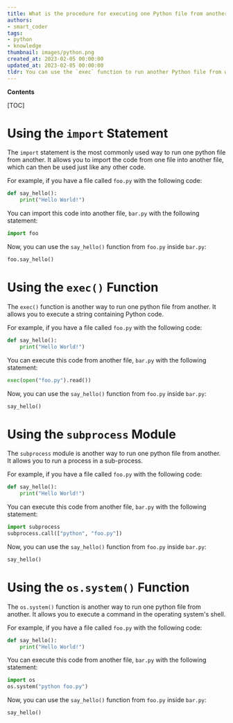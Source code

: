 ```yaml
---
title: What is the procedure for executing one Python file from another?
authors:
- smart_coder
tags:
- python
- knowledge
thumbnail: images/python.png
created_at: 2023-02-05 00:00:00
updated_at: 2023-02-05 00:00:00
tldr: You can use the `exec` function to run another Python file from within a Python file.
---
```


**Contents**

[TOC]

# Using the `import` Statement

The `import` statement is the most commonly used way to run one python file from another. It allows you to import the code from one file into another file, which can then be used just like any other code.

For example, if you have a file called `foo.py` with the following code:

```python
def say_hello():
    print("Hello World!")
```

You can import this code into another file, `bar.py` with the following statement:

```python
import foo
```

Now, you can use the `say_hello()` function from `foo.py` inside `bar.py`:

```python
foo.say_hello()
```

# Using the `exec()` Function

The `exec()` function is another way to run one python file from another. It allows you to execute a string containing Python code.

For example, if you have a file called `foo.py` with the following code:

```python
def say_hello():
    print("Hello World!")
```

You can execute this code from another file, `bar.py` with the following statement:

```python
exec(open("foo.py").read())
```

Now, you can use the `say_hello()` function from `foo.py` inside `bar.py`:

```python
say_hello()
```

# Using the `subprocess` Module

The `subprocess` module is another way to run one python file from another. It allows you to run a process in a sub-process.

For example, if you have a file called `foo.py` with the following code:

```python
def say_hello():
    print("Hello World!")
```

You can execute this code from another file, `bar.py` with the following statement:

```python
import subprocess
subprocess.call(["python", "foo.py"])
```

Now, you can use the `say_hello()` function from `foo.py` inside `bar.py`:

```python
say_hello()
```

# Using the `os.system()` Function

The `os.system()` function is another way to run one python file from another. It allows you to execute a command in the operating system's shell.

For example, if you have a file called `foo.py` with the following code:

```python
def say_hello():
    print("Hello World!")
```

You can execute this code from another file, `bar.py` with the following statement:

```python
import os
os.system("python foo.py")
```

Now, you can use the `say_hello()` function from `foo.py` inside `bar.py`:

```python
say_hello()
```
